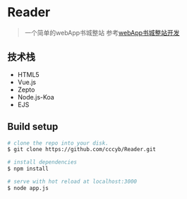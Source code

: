 # Reader
> 一个简单的webApp书城整站
> 参考[webApp书城整站开发](http://coding.imooc.com/learn/list/13.html)

## 技术栈
- HTML5
- Vue.js
- Zepto	
- Node.js-Koa
- EJS

## Build setup
``` bash                                                 
# clone the repo into your disk.
$ git clone https://github.com/cccyb/Reader.git

# install dependencies
$ npm install

# serve with hot reload at localhost:3000
$ node app.js
```